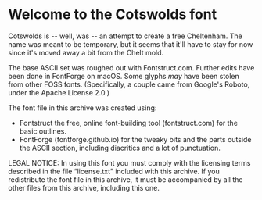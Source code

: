 Welcome to the Cotswolds font
=============================

Cotswolds is -- well, was -- an attempt to create a free Cheltenham. The name was meant to be temporary, but it seems that it'll have to stay for now since it's moved away a bit from the Chelt mold. 

The base ASCII set was roughed out with Fontstruct.com. Further edits have been done in FontForge on macOS. Some glyphs *may* have been stolen from other FOSS fonts. (Specifically, a couple came from Google's Roboto, under the Apache License 2.0.)

The font file in this archive was created using: 

* Fontstruct the free, online font-building tool (fontstruct.com) for the basic outlines.
* FontForge (fontforge.github.io) for the tweaky bits and the parts outside the ASCII section, including diacritics and a lot of punctuation. 

LEGAL NOTICE:
In using this font you must comply with the licensing terms described in the
file “license.txt” included with this archive.
If you redistribute the font file in this archive, it must be accompanied by all
the other files from this archive, including this one.
